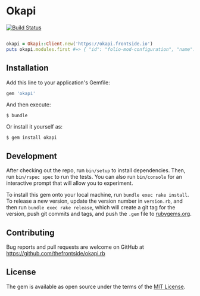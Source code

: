 # Okapi

[![Build Status](https://travis-ci.org/thefrontside/okapi.rb.svg?branch=master)](https://travis-ci.org/thefrontside/okapi.rb)

``` ruby

okapi = Okapi::Client.new('https://okapi.frontside.io')
puts okapi.modules.first #=> { "id": "folio-mod-configuration", "name": "Configuration" }
```


## Installation

Add this line to your application's Gemfile:

```ruby
gem 'okapi'
```

And then execute:

    $ bundle

Or install it yourself as:

    $ gem install okapi


## Development

After checking out the repo, run `bin/setup` to install dependencies. Then, run `bin/rspec spec` to run the tests. You can also run `bin/console` for an interactive prompt that will allow you to experiment.

To install this gem onto your local machine, run `bundle exec rake install`. To release a new version, update the version number in `version.rb`, and then run `bundle exec rake release`, which will create a git tag for the version, push git commits and tags, and push the `.gem` file to [rubygems.org](https://rubygems.org).

## Contributing

Bug reports and pull requests are welcome on GitHub at https://github.com/thefrontside/okapi.rb

## License

The gem is available as open source under the terms of the [MIT License](http://opensource.org/licenses/MIT).
